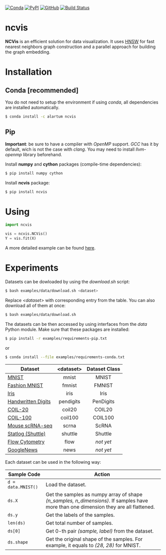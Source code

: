 [![Conda](https://anaconda.org/alartum/ncvis/badges/version.svg)](https://anaconda.org/alartum/ncvis)
[![PyPI](https://img.shields.io/pypi/v/ncvis.svg)](https://pypi.python.org/pypi/ncvis/)
[![GitHub](https://img.shields.io/github/license/alartum/ncvis.svg)](https://github.com/alartum/ncvis/blob/travis-setup/LICENSE)
[![Build Status](https://travis-ci.com/alartum/ncvis.svg?branch=master)](https://travis-ci.com/alartum/ncvis)
# ncvis

**NCVis** is an efficient solution for data visualization. It uses [HNSW](https://github.com/nmslib/hnswlib) for fast nearest neighbors graph construction and a parallel approach for building the graph embedding.

# Installation

## Conda [recommended]

You do not need to setup the environment if using *conda*, all dependencies are installed automatically. 
```bash
$ conda install -c alartum ncvis 
```

## Pip

**Important**: be sure to have a compiler with *OpenMP* support. *GCC* has it by default, wich is not the case with *clang*. You may need to install *llvm-openmp* library beforehand.  

Install **numpy** and **cython** packages (compile-time dependencies):
```bash
$ pip install numpy cython
```

Install **ncvis** package:
```bash
$ pip install ncvis
```

# Using

```python
import ncvis

vis = ncvis.NCVis()
Y = vis.fit(X)
```

A more detailed example can be found [here](https://nbviewer.jupyter.org/github/alartum/ncvis/blob/master/examples/benchmark.ipynb).

# Experiments

Datasets can be dowloaded by using the *download.sh* script:
```bash
$ bash examples/data/download.sh <dataset>
```
Replace *\<dataset\>* with corresponding entry from the table. You can also download all of them at once:
```bash
$ bash examples/data/download.sh
```

 The datasets can be then accessed by using interfaces from the *data* Python module. Make sure that these packages are installed:
 ```bash
 $ pip install -r examples/requirements-pip.txt
 ```
 or 
  ```bash
 $ conda install --file examples/requirements-conda.txt
 ```

|Dataset| \<dataset\> | Dataset Class|
|-------|:-----------:|:------:|
|[MNIST](http://yann.lecun.com/exdb/mnist/)|mnist| MNIST|
|[Fashion MNIST](https://github.com/zalandoresearch/fashion-mnist)|fmnist| FMNIST|
|[Iris](https://archive.ics.uci.edu/ml/datasets/Iris)|iris|Iris|
|[Handwritten Digits](https://archive.ics.uci.edu/ml/datasets/optical+recognition+of+handwritten+digits)|pendigits|PenDigits|
|[COIL-20](http://www.cs.columbia.edu/CAVE/software/softlib/coil-20.php)|coil20|COIL20|
|[COIL-100](http://www1.cs.columbia.edu/CAVE/software/softlib/coil-100.php)|coil100|COIL100|
|[Mouse scRNA-seq](https://hemberg-lab.github.io/scRNA.seq.datasets/mouse/brain/)|scrna|ScRNA|
|[Statlog (Shuttle)](https://archive.ics.uci.edu/ml/datasets/Statlog+(Shuttle))|shuttle|Shuttle|
|[Flow Cytometry](https://flowrepository.org/id/FR-FCM-ZZ36)|flow|*not yet*|
|[GoogleNews](https://code.google.com/archive/p/word2vec/)|news|*not yet*|

Each dataset can be used in the following way:

|Sample Code | Action |
|-----|--------|
|```d = data.MNIST()```| Load the dataset.|
|```ds.X```| Get the samples as numpy array of shape *(n_samples, n_dimensions)*. If samples have more than one dimension they are all flattened.|
|```ds.y```| Get the labels of the samples.|
|```len(ds)```| Get total number of samples.|
|```ds[0]```| Get 0-th pair *(sample, label)* from the dataset.|
|```ds.shape```| Get the original shape of the samples. For example, it equals to *(28, 28)* for MNIST. |